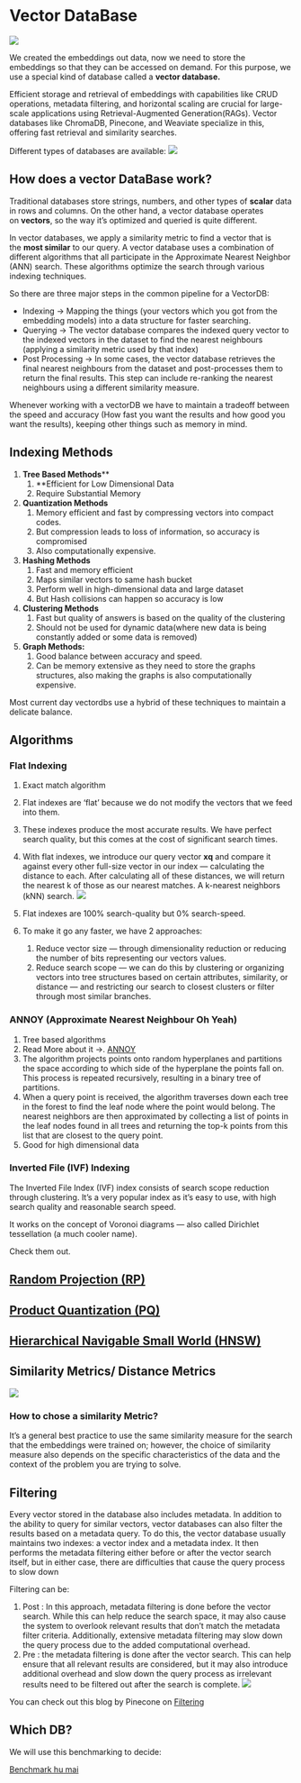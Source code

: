# Vector DataBase

![](https://miro.medium.com/v2/resize:fit:1400/format:webp/1*hLvtb1volMlV3P5RIpRcUw.png)

We created the embeddings out data, now we need to store the embeddings so that they can be accessed on demand. For this purpose, we use a special kind of database called a **vector database.**

Efficient storage and retrieval of embeddings with capabilities like CRUD operations, metadata filtering, and horizontal scaling are crucial for large-scale applications using Retrieval-Augmented Generation(RAGs). Vector databases like ChromaDB, Pinecone, and Weaviate specialize in this, offering fast retrieval and similarity searches.

Different types of databases are available:
![](https://miro.medium.com/v2/resize:fit:1400/format:webp/0*sMPRee-_3KtXuF8o.png)



## How does a vector DataBase work?

Traditional databases store strings, numbers, and other types of **scalar** data in rows and columns. On the other hand, a vector database operates on **vectors**, so the way it’s optimized and queried is quite different.

In vector databases, we apply a similarity metric to find a vector that is the **most similar** to our query.
A vector database uses a combination of different algorithms that all participate in the Approximate Nearest Neighbor (ANN) search. These algorithms optimize the search through various indexing techniques.

So there are three major steps in the common pipeline for a VectorDB:
- Indexing -> Mapping the things (your vectors which you got from the embedding models) into a data structure for faster searching.
- Querying -> The vector database compares the indexed query vector to the indexed vectors in the dataset to find the nearest neighbours (applying a similarity metric used by that index)
- Post Processing -> In some cases, the vector database retrieves the final nearest neighbours from the dataset and post-processes them to return the final results. This step can include re-ranking the nearest neighbours using a different similarity measure.

Whenever working with a vectorDB we have to maintain a tradeoff between the speed and accuracy (How fast you want the results and how good you want the results), keeping other things such as memory in mind.

## Indexing Methods 
1. **Tree Based Methods**** 
	1. **Efficient for Low Dimensional Data
	2. Require Substantial Memory
2. **Quantization Methods**
	1. Memory efficient and fast by compressing vectors into compact codes.
	2. But compression leads to loss of information, so accuracy is compromised
	3. Also computationally expensive.
3. **Hashing Methods**
	1. Fast and memory efficient 
	2. Maps similar vectors to same hash bucket
	3. Perform well in high-dimensional data and large dataset
	4. But Hash collisions can happen so accuracy is low
4. **Clustering Methods**
	1. Fast but quality of answers is based on the quality of the clustering
	2. Should not be used for dynamic data(where new data is being constantly added or some data is removed)
5. **Graph Methods:** 
	1. Good balance between accuracy and speed.
	2. Can be memory extensive as they need to store the graphs structures, also making the graphs is also computationally expensive.

Most current day vectordbs use a hybrid of these techniques to maintain a delicate balance.


## Algorithms

### Flat Indexing

1. Exact match algorithm
2. Flat indexes are ‘flat’ because we do not modify the vectors that we feed into them.
3. These indexes produce the most accurate results. We have perfect search quality, but this comes at the cost of significant search times.
4. With flat indexes, we introduce our query vector **xq** and compare it against every other full-size vector in our index — calculating the distance to each. After calculating all of these distances, we will return the nearest k of those as our nearest matches. A k-nearest neighbors (kNN) search.
![](https://miro.medium.com/v2/resize:fit:1400/format:webp/0*F8R3tayT_fJMYFhT.png)

5. Flat indexes are 100% search-quality but 0% search-speed.
6. To make it go any faster, we have 2 approaches:
	1. Reduce vector size — through dimensionality reduction or reducing the number of bits representing our vectors values.
	2. Reduce search scope — we can do this by clustering or organizing vectors into tree structures based on certain attributes, similarity, or distance — and restricting our search to closest clusters or filter through most similar branches.

### ANNOY (Approximate Nearest Neighbour Oh Yeah)

1. Tree based algorithms
2. Read More about it ->. [ANNOY ](https://sds-aau.github.io/M3Port19/portfolio/ann/)
3. The algorithm projects points onto random hyperplanes and partitions the space according to which side of the hyperplane the points fall on. This process is repeated recursively, resulting in a binary tree of partitions.
4. When a query point is received, the algorithm traverses down each tree in the forest to find the leaf node where the point would belong. The nearest neighbors are then approximated by collecting a list of points in the leaf nodes found in all trees and returning the top-k points from this list that are closest to the query point.
5. Good for high dimensional data

### **Inverted File (IVF) Indexing**

The Inverted File Index (IVF) index consists of search scope reduction through clustering. It’s a very popular index as it’s easy to use, with high search quality and reasonable search speed.

It works on the concept of Voronoi diagrams — also called Dirichlet tessellation (a much cooler name).

Check them out.

## [Random Projection (RP)](https://www.pinecone.io/learn/locality-sensitive-hashing-random-projection/)

## [Product Quantization (PQ)](https://www.pinecone.io/learn/product-quantization/)

## [Hierarchical Navigable Small World (HNSW)](https://www.pinecone.io/learn/hnsw/)



## Similarity Metrics/ Distance Metrics


![](https://miro.medium.com/v2/resize:fit:1400/format:webp/0*HtLPZbiJD35mEQe_.png)

### How to chose a similarity Metric?
It’s a general best practice to use the same similarity measure for the search that the embeddings were trained on; however, the choice of similarity measure also depends on the specific characteristics of the data and the context of the problem you are trying to solve.


## Filtering 

Every vector stored in the database also includes metadata. In addition to the ability to query for similar vectors, vector databases can also filter the results based on a metadata query. To do this, the vector database usually maintains two indexes: a vector index and a metadata index. It then performs the metadata filtering either before or after the vector search itself, but in either case, there are difficulties that cause the query process to slow down

Filtering can be:
1. Post : In this approach, metadata filtering is done before the vector search. While this can help reduce the search space, it may also cause the system to overlook relevant results that don’t match the metadata filter criteria. Additionally, extensive metadata filtering may slow down the query process due to the added computational overhead.
2. Pre : the metadata filtering is done after the vector search. This can help ensure that all relevant results are considered, but it may also introduce additional overhead and slow down the query process as irrelevant results need to be filtered out after the search is complete.
![](https://miro.medium.com/v2/resize:fit:1400/format:webp/0*DL2BRaVbe4B4gEK2.png)

You can check out this blog by Pinecone on [Filtering](https://www.pinecone.io/learn/vector-search-filtering/)


## Which DB?

We will use this benchmarking to decide:

[Benchmark hu mai](https://benchmark.vectorview.ai/vectordbs.html)

